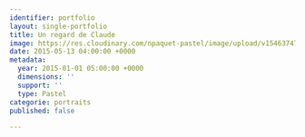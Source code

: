 ```yaml
---
identifier: portfolio
layout: single-portfolio
title: Un regard de Claude
image: https://res.cloudinary.com/npaquet-pastel/image/upload/v1546374760/Un-regard-de-Claude-pastel-45-X-35-cm-2015.jpg
date: 2015-05-13 04:00:00 +0000
metadata:
  year: 2015-01-01 05:00:00 +0000
  dimensions: ''
  support: ''
  type: Pastel
categorie: portraits
published: false

---
```

